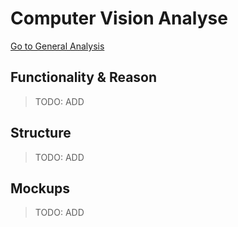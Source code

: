 # Computer Vision Analyse
[Go to General Analysis](../../analysis)

## Functionality & Reason
> TODO: ADD

## Structure
> TODO: ADD

## Mockups
> TODO: ADD